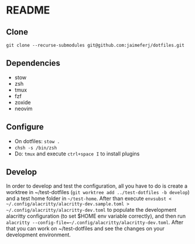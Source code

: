 # README

## Clone

`git clone --recurse-submodules git@github.com:jaimeferj/dotfiles.git`

## Dependencies

- stow
- zsh
- tmux
- fzf
- zoxide
- neovim

## Configure

- On dotfiles: `stow .`
- `chsh -s /bin/zsh`
- Do: `tmux` and execute `ctrl+space I` to install plugins

## Develop

In order to develop and test the configuration, all you have to do is create a
worktree in ~/test-dotfiles (`git worktree add ../test-dotfiles -b develop`)
and a test home folder in `~/test-home`. After than
execute `envsubst < ~/.config/alacritty/alacritty-dev.sample.toml >
~/.config/alacritty/alacritty-dev.toml` to populate the development alacritty
configuration (to set $HOME env variable correctly), and then run `alacritty
--config-file=~/.config/alacritty/alacritty-dev.toml`. After that you can work
on ~/test-dotfiles and see the changes on your development environment.
